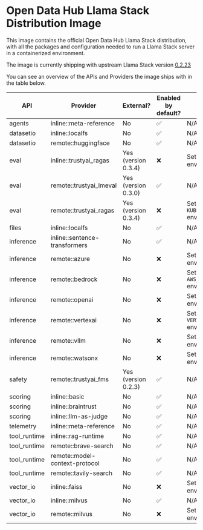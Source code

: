 <!-- This file is automatically generated by scripts/gen_distro_doc.py - do not update manually -->

# Open Data Hub Llama Stack Distribution Image

This image contains the official Open Data Hub Llama Stack distribution, with all the packages and configuration needed to run a Llama Stack server in a containerized environment.

The image is currently shipping with upstream Llama Stack version [0.2.23](https://github.com/llamastack/llama-stack/releases/tag/v0.2.23)

You can see an overview of the APIs and Providers the image ships with in the table below.

| API | Provider | External? | Enabled by default? | How to enable |
|-----|----------|-----------|---------------------|---------------|
| agents | inline::meta-reference | No | ✅ | N/A |
| datasetio | inline::localfs | No | ✅ | N/A |
| datasetio | remote::huggingface | No | ✅ | N/A |
| eval | inline::trustyai_ragas | Yes (version 0.3.4) | ❌ | Set the `EMBEDDING_MODEL` environment variable |
| eval | remote::trustyai_lmeval | Yes (version 0.3.0) | ✅ | N/A |
| eval | remote::trustyai_ragas | Yes (version 0.3.4) | ❌ | Set the `KUBEFLOW_LLAMA_STACK_URL` environment variable |
| files | inline::localfs | No | ✅ | N/A |
| inference | inline::sentence-transformers | No | ✅ | N/A |
| inference | remote::azure | No | ❌ | Set the `AZURE_API_KEY` environment variable |
| inference | remote::bedrock | No | ❌ | Set the `AWS_ACCESS_KEY_ID` environment variable |
| inference | remote::openai | No | ❌ | Set the `OPENAI_API_KEY` environment variable |
| inference | remote::vertexai | No | ❌ | Set the `VERTEX_AI_PROJECT` environment variable |
| inference | remote::vllm | No | ❌ | Set the `VLLM_URL` environment variable |
| inference | remote::watsonx | No | ❌ | Set the `WATSONX_API_KEY` environment variable |
| safety | remote::trustyai_fms | Yes (version 0.2.3) | ✅ | N/A |
| scoring | inline::basic | No | ✅ | N/A |
| scoring | inline::braintrust | No | ✅ | N/A |
| scoring | inline::llm-as-judge | No | ✅ | N/A |
| telemetry | inline::meta-reference | No | ✅ | N/A |
| tool_runtime | inline::rag-runtime | No | ✅ | N/A |
| tool_runtime | remote::brave-search | No | ✅ | N/A |
| tool_runtime | remote::model-context-protocol | No | ✅ | N/A |
| tool_runtime | remote::tavily-search | No | ✅ | N/A |
| vector_io | inline::faiss | No | ❌ | Set the `ENABLE_FAISS` environment variable |
| vector_io | inline::milvus | No | ✅ | N/A |
| vector_io | remote::milvus | No | ❌ | Set the `MILVUS_ENDPOINT` environment variable |
